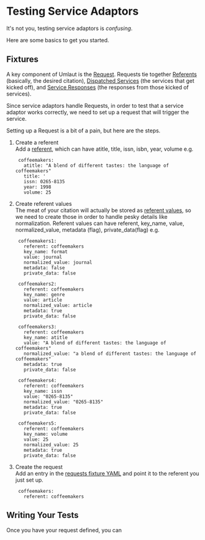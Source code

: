 # Testing Service Adaptors

It's not you, testing service adaptors is _confusing_.

Here are some basics to get you started.

## Fixtures
A key component of Umlaut is the
[Request](/team-umlaut/umlaut/blob/master/app/models/request.rb).
Requests tie together
[Referents](/team-umlaut/umlaut/blob/master/app/models/referent.rb) 
(basically, the desired citation), 
[Dispatched Services](/team-umlaut/umlaut/blob/master/app/models/dispatched_service.rb)
(the services that get kicked off), and
[Service Responses](/team-umlaut/umlaut/blob/master/app/models/dispatched_service.rb)
(the responses from those kicked of services).

Since service adaptors handle Requests, in order to test that a service adaptor works
correctly, we need to set up a request that will trigger the service.

Setting up a Request is a bit of a pain, but here are the steps.

1. Create a referent  
   Add a [referent](/team-umlaut/umlaut/blob/master/test/fixtures/referents.yml),
   which can have atitle, title, issn, isbn, year, volume e.g.
   
        coffeemakers:
          atitle: "A blend of different tastes: the language of coffeemakers"
          title: '
          issn: 0265-8135
          year: 1998
          volume: 25

2. Create referent values  
   The meat of your citation will actually be stored as
   [referent values](/team-umlaut/umlaut/blob/master/test/fixtures/referent_values.yml),
   so we need to create those in order to handle pesky details like normalization.
   Referent values can have referent, key\_name, value, normalized\_value,
   metadata (flag), private_data(flag) e.g.
   
        coffeemakers1:
          referent: coffeemakers
          key_name: format
          value: journal
          normalized_value: journal
          metadata: false
          private_data: false
          
        coffeemakers2:
          referent: coffeemakers
          key_name: genre
          value: article
          normalized_value: article
          metadata: true
          private_data: false

        coffeemakers3:
          referent: coffeemakers
          key_name: atitle
          value: "A blend of different tastes: the language of coffeemakers"
          normalized_value: "a blend of different tastes: the language of coffeemakers"
          metadata: true
          private_data: false

        coffeemakers4:
          referent: coffeemakers
          key_name: issn
          value: "0265-8135"
          normalized_value: "0265-8135"
          metadata: true
          private_data: false

        coffeemakers5:
          referent: coffeemakers
          key_name: volume
          value: 25
          normalized_value: 25
          metadata: true
          private_data: false

3. Create the request  
   Add an entry in the
   [requests fixture YAML](/team-umlaut/umlaut/blob/master/test/fixtures/requests.yml)
   and point it to the referent you just set up.
   
        coffeemakers:
          referent: coffeemakers
## Writing Your Tests
Once you have your request defined, you can 

